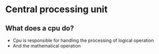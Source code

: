  # Central processing unit
 ## What does a cpu do?
           
 - Cpu is responsible for handling the processing of logical operation
 - And the mathematical operation 
  
